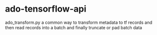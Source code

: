 # ado-tensorflow-api

ado_transform.py
a common way to transform metadata to tf records and then read records into a batch and finally truncate or pad batch data

